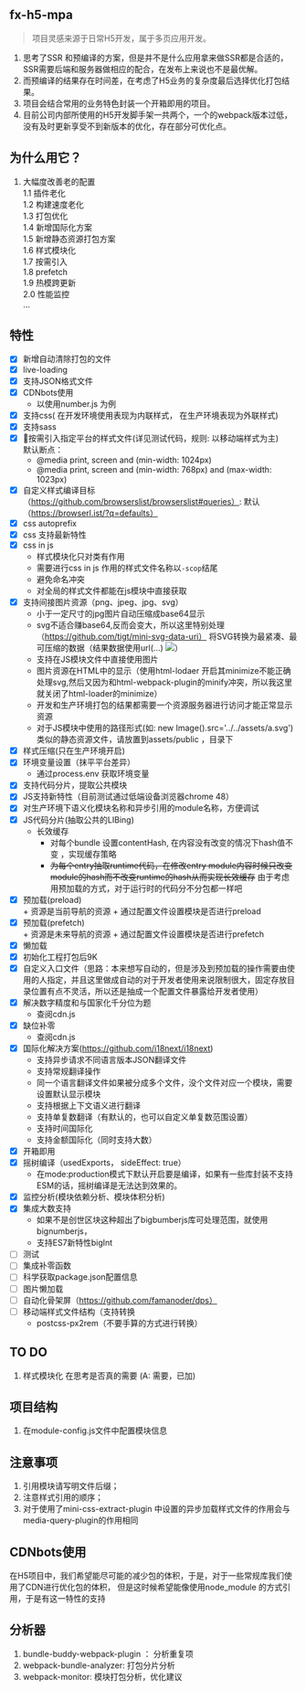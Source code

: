## fx-h5-mpa 
> 项目灵感来源于日常H5开发，属于多页应用开发。

1. 思考了SSR 和预编译的方案，但是并不是什么应用拿来做SSR都是合适的，SSR需要后端和服务器做相应的配合，在发布上来说也不是最优解。
2. 而预编译的结果存在时间差，在考虑了H5业务的复杂度最后选择优化打包结果。
3. 项目会结合常用的业务特色封装一个开箱即用的项目。
4. 目前公司内部所使用的H5开发脚手架一共两个，一个的webpack版本过低，没有及时更新享受不到新版本的优化，存在部分可优化点。

## 为什么用它？
1. 大幅度改善老的配置 <br/>
  1.1 插件老化<br/>
  1.2 构建速度老化<br/>
  1.3 打包优化<br/>
  1.4 新增国际化方案<br/>
  1.5 新增静态资源打包方案<br/>
  1.6 样式模块化<br/>
  1.7 按需引入<br/>
  1.8 prefetch<br/>
  1.9 热模跨更新<br/>
  2.0 性能监控<br/>
  ...
## 特性
- [x] 新增自动清除打包的文件 <br/>
- [x] live-loading <br/>
- [x] 支持JSON格式文件 <br/>
- [x] CDNbots使用 <br/>
   + 以使用number.js 为例
- [x] 支持css( 在开发环境使用表现为内联样式， 在生产环境表现为外联样式) <br/>
- [x] 支持sass <br/>
- [x] 🍉按需引入指定平台的样式文件(详见测试代码，规则: 以移动端样式为主)<br/>
  默认断点：<br/>
  + @media print, screen and (min-width: 1024px)  <br/>
  + @media print, screen and (min-width: 768px) and (max-width: 1023px)  <br/>
- [x] 自定义样式编译目标（https://github.com/browserslist/browserslist#queries）: 默认 （https://browserl.ist/?q=defaults）<br/>
- [x] css autoprefix <br/>
- [x] css 支持最新特性 <br/>
- [x] css in js
  + 样式模块化只对类有作用<br/>
  + 需要进行css in js 作用的样式文件名称以`-scop`结尾 <br/>
  + 避免命名冲突 <br/>
  + 对全局的样式文件都能在js模块中直接获取 <br/>
- [x] 支持间接图片资源（png、jpeg、jpg、svg） <br/>
  + 小于一定尺寸的jpg图片自动压缩成base64显示<br/>
  + svg不适合赚base64,反而会变大，所以这里特别处理（https://github.com/tigt/mini-svg-data-uri） 将SVG转换为最紧凑、最可压缩的数据（结果数据使用url(...) <img src="...">）
  + 支持在JS模块文件中直接使用图片 <br/>
  + 图片资源在HTML中的显示（使用html-lodaer 开启其minimize不能正确处理svg,然后又因为和html-webpack-plugin的minify冲突，所以我这里就关闭了html-loader的minimize）<br/>
  + 开发和生产环境打包的结果都需要一个资源服务器进行访问才能正常显示资源
  + 对于JS模块中使用的路径形式(如: new Image().src='../../assets/a.svg')类似的静态资源文件，请放置到assets/public ，目录下
- [x] 样式压缩(只在生产环境开启)<br/>
- [x] 环境变量设置（抹平平台差异）<br/>
  + 通过process.env 获取环境变量 <br/>
- [x] 支持代码分片，提取公共模块 <br/>
- [x] JS支持新特性（目前测试通过低端设备浏览器chrome 48） <br/>
- [x] 对生产环境下语义化模块名称和异步引用的module名称，方便调试 <br/>
- [x] JS代码分片(抽取公共的LIBing) <br/>
    + 长效缓存 <br/>
      + 对每个bundle 设置contentHash, 在内容没有改变的情况下hash值不变 ，实现缓存策略
      + ~~为每个entry抽取runtime代码，在修改entry module内容时候只改变module的hash而不改变runtime的hash从而实现长效缓存~~
        由于考虑用预加载的方式，对于运行时的代码分不分包都一样吧
- [x] 预加载(preload) <br/>
      + 资源是当前导航的资源
      + 通过配置文件设置模块是否进行preload
- [x] 预加载(prefetch) <br/>
      + 资源是未来导航的资源
      + 通过配置文件设置模块是否进行prefetch
- [x] 懒加载 <br/>
- [x] 初始化工程打包后9K <br/>
- [x] 自定义入口文件（思路：本来想写自动的，但是涉及到预加载的操作需要由使用的人指定，并且这里做成自动的对于开发者使用来说限制很大，固定存放目录位置有点不灵活，所以还是抽成一个配置文件暴露给开发者使用） <br/>
- [x] 解决数字精度和与国家化千分位为题
  + 查阅cdn.js
- [x] 缺位补零
  + 查阅cdn.js
- [x] 国际化解决方案(https://github.com/i18next/i18next)  <br/>
  + 支持异步请求不同语言版本JSON翻译文件
  + 支持常规翻译操作
  + 同一个语言翻译文件如果被分成多个文件，没个文件对应一个模块，需要设置默认显示模块
  + 支持根据上下文语义进行翻译
  + 支持单复数翻译（有默认的，也可以自定义单复数范围设置）
  + 支持时间国际化
  + 支持金额国际化（同时支持大数）
- [x] 开箱即用 <br/>
- [x] 摇树编译（usedExports， sideEffect: true） <br/>
  + 在mode:production模式下默认开启要是编译，如果有一些库封装不支持ESM的话，摇树编译是无法达到效果的。
- [x] 监控分析(模块依赖分析、模块体积分析) <br/>
- [x] 集成大数支持 <br/>
  + 如果不是创世区块这种超出了bigbumberjs库可处理范围，就使用bignumberjs，
  + 支持ES7新特性bigInt
- [ ] 测试 <br/>
- [ ] 集成补零函数 <br/>
- [ ] 科学获取package.json配置信息 <br/>
- [ ] 图片懒加载 <br/>
- [ ] 自动化骨架屏（https://github.com/famanoder/dps） <br/>
- [ ] 移动端样式文件结构（支持转换 <br/>
  + postcss-px2rem（不要手算的方式进行转换）



## TO DO 
1. 样式模块化 在思考是否真的需要 (A: 需要，已加)

## 项目结构
1. 在module-config.js文件中配置模块信息

## 注意事项
1. 引用模块请写明文件后缀；
2. 注意样式引用的顺序；
3. 对于使用了mini-css-extract-plugin 中设置的异步加载样式文件的作用会与media-query-plugin的作用相同

## CDNbots使用
在H5项目中，我们希望能尽可能的减少包的体积，于是，对于一些常规库我们使用了CDN进行优化包的体积，
但是这时候希望能像使用node_module 的方式引用，于是有这一特性的支持

## 分析器
1. bundle-buddy-webpack-plugin ： 分析重复项
2. webpack-bundle-analyzer: 打包分片分析
3. webpack-monitor: 模块打包分析，优化建议
